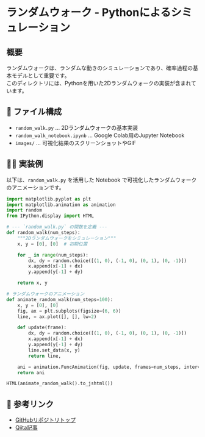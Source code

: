 # ランダムウォーク - Pythonによるシミュレーション

## 概要
ランダムウォークは、ランダムな動きのシミュレーションであり、確率過程の基本モデルとして重要です。  
このディレクトリには、Pythonを用いた2Dランダムウォークの実装が含まれています。

## 🔧 ファイル構成
- `random_walk.py` … 2Dランダムウォークの基本実装
- `random_walk_notebook.ipynb` … Google Colab用のJupyter Notebook
- `images/` … 可視化結果のスクリーンショットやGIF

## 🏃‍♂️ **実装例**
以下は、`random_walk.py` を活用した Notebook で可視化したランダムウォークのアニメーションです。

```python
import matplotlib.pyplot as plt
import matplotlib.animation as animation
import random
from IPython.display import HTML

# --- `random_walk.py` の関数を定義 ---
def random_walk(num_steps):
    """2Dランダムウォークをシミュレーション"""
    x, y = [0], [0]  # 初期位置

    for _ in range(num_steps):
        dx, dy = random.choice([(1, 0), (-1, 0), (0, 1), (0, -1)])
        x.append(x[-1] + dx)
        y.append(y[-1] + dy)

    return x, y

# ランダムウォークのアニメーション
def animate_random_walk(num_steps=100):
    x, y = [0], [0]
    fig, ax = plt.subplots(figsize=(6, 6))
    line, = ax.plot([], [], lw=2)

    def update(frame):
        dx, dy = random.choice([(1, 0), (-1, 0), (0, 1), (0, -1)])
        x.append(x[-1] + dx)
        y.append(y[-1] + dy)
        line.set_data(x, y)
        return line,

    ani = animation.FuncAnimation(fig, update, frames=num_steps, interval=100, blit=True)
    return ani

HTML(animate_random_walk().to_jshtml())
```

## 📌 参考リンク
- [GitHubリポジトリトップ](../README.md)
- [Qiita記事](https://qiita.com/ry033rdqiita/items/0f5c99c90080f88d1860)
